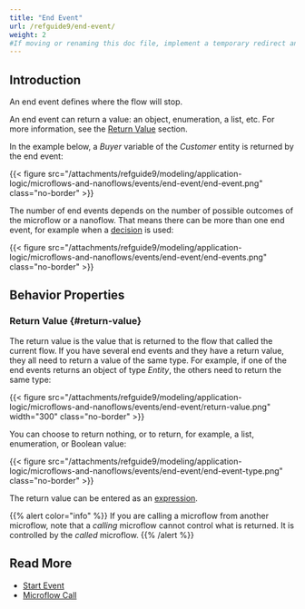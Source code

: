 ```yaml
---
title: "End Event"
url: /refguide9/end-event/
weight: 2
#If moving or renaming this doc file, implement a temporary redirect and let the respective team know they should update the URL in the product. See Mapping to Products for more details.
---
```


## Introduction

An end event defines where the flow will stop. 

An end event can return a value: an object, enumeration, a list, etc. For more information, see the [Return Value](#return-value) section. 

In the example below, a *Buyer* variable of the *Customer* entity is returned by the end event:

{{< figure src="/attachments/refguide9/modeling/application-logic/microflows-and-nanoflows/events/end-event/end-event.png" class="no-border" >}}

The number of end events depends on the number of possible outcomes of the microflow or a nanoflow. That means there can be more than one end event, for example when a [decision](/refguide9/decision/) is used:

{{< figure src="/attachments/refguide9/modeling/application-logic/microflows-and-nanoflows/events/end-event/end-events.png" class="no-border" >}}

## Behavior Properties

### Return Value {#return-value}

The return value is the value that is returned to the flow that called the current flow. If you have several end events and they have a return value, they all need to return a value of the same type. For example, if one of the end events returns an object of type *Entity*, the others need to return the same type: 

{{< figure src="/attachments/refguide9/modeling/application-logic/microflows-and-nanoflows/events/end-event/return-value.png"   width="300"  class="no-border" >}}

You can choose to return nothing, or to return, for example, a list, enumeration, or Boolean value:

{{< figure src="/attachments/refguide9/modeling/application-logic/microflows-and-nanoflows/events/end-event/end-event-type.png" class="no-border" >}}

The return value can be entered as an [expression](/refguide9/expressions/).

{{% alert color="info" %}}
If you are calling a microflow from another microflow, note that a *calling* microflow cannot control what is returned. It is controlled by the *called* microflow. 
{{% /alert %}}

## Read More

* [Start Event](/refguide9/start-event/)
* [Microflow Call](/refguide9/microflow-call/)
